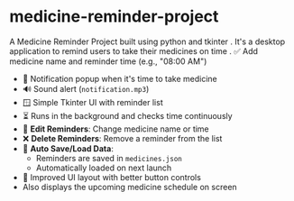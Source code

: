 # medicine-reminder-project
A Medicine Reminder Project built using python and tkinter . It's a desktop application to remind users to take their medicines on time .
✅ Add medicine name and reminder time (e.g., "08:00 AM")
- 🔔 Notification popup when it's time to take medicine
- 🔊 Sound alert (`notification.mp3`)
- 🪟 Simple Tkinter UI with reminder list
- ⏳ Runs in the background and checks time continuously
- 📝 **Edit Reminders**: Change medicine name or time
- ❌ **Delete Reminders**: Remove a reminder from the list
- 💾 **Auto Save/Load Data**:
  - Reminders are saved in `medicines.json`
  - Automatically loaded on next launch
- 🎨 Improved UI layout with better button controls
- Also displays the upcoming medicine schedule on screen 
